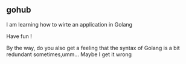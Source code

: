 ## gohub
I am learning how to wirte an application in Golang

Have fun !

By the way, do you also get a feeling that the syntax of Golang is a  bit redundant sometimes,umm... Maybe I get it wrong
